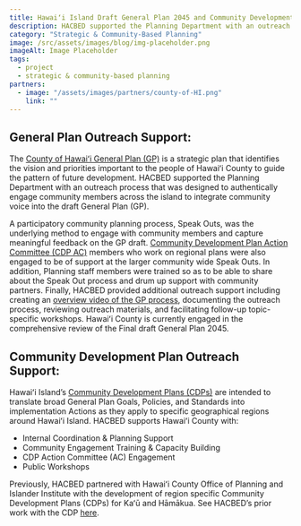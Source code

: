```yaml
---
title: Hawaiʻi Island Draft General Plan 2045 and Community Development Plan Outreach Support 
description: HACBED supported the Planning Department with an outreach process that was designed to authentically engage community members across the island to integrate community voice.
category: "Strategic & Community-Based Planning"
image: /src/assets/images/blog/img-placeholder.png
imageAlt: Image Placeholder
tags:
  - project
  - strategic & community-based planning
partners:
  - image: "/assets/images/partners/county-of-HI.png"
    link: ""
---
```


## General Plan Outreach Support: 
The [County of Hawaiʻi General Plan (GP)](https://www.planning.hawaiicounty.gov/general-plan-community-planning/gp) is a strategic plan that identifies the vision and priorities important to the people of Hawaiʻi County to guide the pattern of future development. HACBED supported the Planning Department with an outreach process that was designed to authentically engage community members across the island to integrate community voice into the draft General Plan (GP).

A participatory community planning process, Speak Outs, was the underlying method to engage with community members and capture meaningful feedback on the GP draft. [Community Development Plan Action Committee (CDP AC)](https://www.planning.hawaiicounty.gov/general-plan-community-planning/cdp) members who work on regional plans were also engaged to be of support at the larger community wide Speak Outs. In addition, Planning staff members were trained so as to be able to share about the Speak Out process and drum up support with community partners. Finally, HACBED provided additional outreach support including creating an [overview video of the GP process](https://www.youtube.com/watch?v=lXC1P-OdgaQ&feature=emb_logo), documenting the outreach process, reviewing outreach materials, and facilitating follow-up topic-specific workshops.
Hawaiʻi County is currently engaged in the comprehensive review of the Final draft General Plan 2045. 

## Community Development Plan Outreach Support: 
Hawaiʻi Island’s [Community Development Plans (CDPs)](https://www.planning.hawaiicounty.gov/general-plan-community-planning/cdp) are intended to translate broad General Plan Goals, Policies, and Standards into implementation Actions as they apply to specific geographical regions around Hawaiʻi Island. HACBED supports Hawaiʻi County with: 
- Internal Coordination & Planning Support 
- Community Engagement Training & Capacity Building
- CDP Action Committee (AC) Engagement 
- Public Workshops 

Previously, HACBED partnered with Hawaiʻi County Office of Planning and Islander Institute with the development of region specific Community Development Plans (CDPs) for Kaʻū and Hāmākua. See HACBED’s prior work with the CDP [here](https://www.hacbed.org/hawai%CA%BBi-county-community-development-plans/).